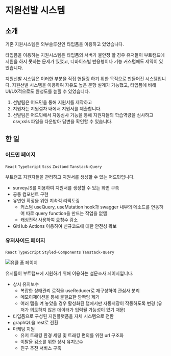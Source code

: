 # 지원선발 시스템

## 소개

기존 지원시스템은 외부솔루션인 타입폼을 이용하고 있었습니다.

타입폼을 이용하는 지원시스템은 타입폼의 서버가 불안정 할 경우 유저들이 부트캠프에 지원을 하지 못하는 문제가 있었고, 디바이스별 반응형이나 기능 커스텀에도 제약이 있었습니다.

지원선발 시스템은 이러한 부분을 직접 핸들링 하기 위한 목적으로 만들어진 시스템입니다.
지원선발 시스템을 이용하여 자유도 높은 문항 설계가 가능했고, 타입폼에 비해 UI/UX적으로도 완성도를 높힐 수 있었습니다.

1. 선발팀은 어드민을 통해 지원서를 제작하고
2. 지원자는 지원절차 내에서 지원서를 제출합니다.
3. 선발팀은 어드민에서 자동심사 기능을 통해 지원자들의 학습역량을 심사하고 csv,xsls 파일을 다운받아 답변을 확인할 수 있습니다.

## 한 일

### 어드민 페이지

`React` `TypeScript` `Scss` `Zustand` `Tanstack-Query`

부트캠프 지원자들을 관리하고 지원서를 생성할 수 있는 어드민입니다.

- surveyJS를 이용하여 지원서를 생성할 수 있는 화면 구축
- 공통 컴포넌트 구현
- 유연한 확장을 위한 지속적 리팩토링
  - 커스텀 useQuery, useMutation hook과 swagger 내부의 메소드를 연동하여 따로 query function을 만드는 작업을 없앰
  - 캐싱전략 사용하여 요청수 감소
- GitHub Actions 이용하여 신규코드에 대한 안전성 확보

### 유저사이드 페이지

`React` `TypeScript` `Styled-Components` `Tanstack-Query`

![유클 폼 페이지](https://www.datocms-assets.com/107137/1698298515-urclass-formpage.png?w=916)

유저들이 부트캠프에 지원하기 위해 이용하는 설문조사 페이지입니다.

- 상시 유지보수
  - 복잡한 상태관리 로직을 useReducer로 재구성하여 관심사 분리
  - 메모이제이션을 통해 불필요한 깜빡임 제거
  - 여러 탭을 켜 놓았을 경우 활성화된 탭에서만 자동저장이 작동하도록 변경 (유저가 의도하지 않은 데이터가 입력될 가능성이 있기 때문)
- 타입폼으로 구성된 지원플랫폼을 자체 시스템으로 전환
- graphQL을 rest로 전환
- 마케팅 지원
  - 유저 트래킹 환경 세팅 및 트래킹 편의를 위한 url 구조화
  - 이탈율 감소를 위한 상시 유지보수
  - 친구 추천 서비스 구축
